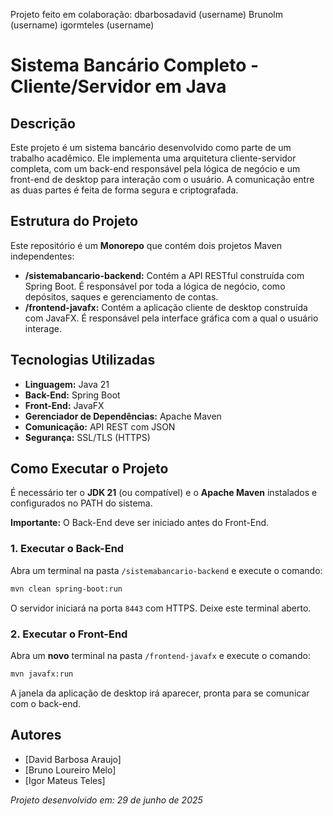 Projeto feito em colaboração:
dbarbosadavid (username)
Brunolm (username)
igormteles (username)

# Sistema Bancário Completo - Cliente/Servidor em Java

##  Descrição

Este projeto é um sistema bancário desenvolvido como parte de um trabalho acadêmico. Ele implementa uma arquitetura cliente-servidor completa, com um back-end responsável pela lógica de negócio e um front-end de desktop para interação com o usuário. A comunicação entre as duas partes é feita de forma segura e criptografada.

## Estrutura do Projeto

Este repositório é um **Monorepo** que contém dois projetos Maven independentes:

* **/sistemabancario-backend:** Contém a API RESTful construída com Spring Boot. É responsável por toda a lógica de negócio, como depósitos, saques e gerenciamento de contas.
* **/frontend-javafx:** Contém a aplicação cliente de desktop construída com JavaFX. É responsável pela interface gráfica com a qual o usuário interage.

## Tecnologias Utilizadas

* **Linguagem:** Java 21
* **Back-End:** Spring Boot
* **Front-End:** JavaFX
* **Gerenciador de Dependências:** Apache Maven
* **Comunicação:** API REST com JSON
* **Segurança:** SSL/TLS (HTTPS)

## Como Executar o Projeto

É necessário ter o **JDK 21** (ou compatível) e o **Apache Maven** instalados e configurados no PATH do sistema.

**Importante:** O Back-End deve ser iniciado antes do Front-End.

### 1. Executar o Back-End

Abra um terminal na pasta `/sistemabancario-backend` e execute o comando:

```bash
mvn clean spring-boot:run
```
O servidor iniciará na porta `8443` com HTTPS. Deixe este terminal aberto.

### 2. Executar o Front-End

Abra um **novo** terminal na pasta `/frontend-javafx` e execute o comando:

```bash
mvn javafx:run
```
A janela da aplicação de desktop irá aparecer, pronta para se comunicar com o back-end.

## Autores

* [David Barbosa Araujo]
* [Bruno Loureiro Melo]
* [Igor Mateus Teles]

*Projeto desenvolvido em: 29 de junho de 2025*
